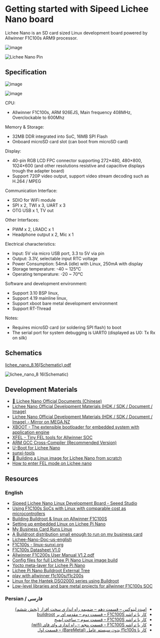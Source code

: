 # Getting started with Sipeed Lichee Nano board

Lichee Nano is an SD card sized Linux development board powered by Allwinner F1C100s ARM9 processor.

![image](https://github.com/m3y54m/start-lichee-nano/assets/1549028/eda67f6c-af07-466a-9d7e-6571b5eff1e4)

![Lichee Nano Pin](https://github.com/m3y54m/start-lichee-nano/assets/1549028/0c55f675-7a9b-4e20-b394-b7b9f1700098)

## Specification

![image](https://github.com/m3y54m/start-lichee-nano/assets/1549028/8834a219-f0c8-4bd1-8eb9-384d1c8b0938)

![image](https://github.com/m3y54m/start-lichee-nano/assets/1549028/e361d6d1-7adb-4e44-b598-3c3c196b11cb)

CPU:

- Allwinner F1C100s, ARM 926EJS, Main frequency 408MHz, Overclockable to 600Mhz

Memory & Storage:

- 32MB DDR integrated into SoC, 16MB SPI Flash
- Onboard microSD card slot (can boot from microSD card)

Display:

- 40-pin RGB LCD FPC connector supporting 272×480, 480×800, 1024×600 (and other resolutions resistive and capacitive displays trough the adapter board)
- Support 720P video output, support video stream decoding such as H.264 / MPEG

Communication Interface:

- SDIO for WiFi module
- SPI x 2, TWI x 3, UART x 3
- OTG USB x 1, TV out

Other Interfaces:

- PWM x 2, LRADC x 1
- Headphone output x 2, Mic x 1

Electrical characteristics:

- Input: 5V via micro USB port, 3.3 to 5V via pin
- Output: 3.3V, selectable input RTC voltage
- Power Consumption: 54mA (idle) with Linux, 250mA with display
- Storage temperature: -40 ~ 125°C
- Operating temperature: -20 ~ 70°C

Software and development environment:

- Support 3.10 BSP linux,
- Support 4.19 mainline linux,
- Support xboot bare metal development environment
- Support RT-Thread

Notes:

- Requires microSD card (or soldering SPI flash) to boot
- The serial port for system debugging is UART0 (displayed as U0: Tx Rx on silk)

## Schematics

[lichee_nano_8.16(Schematic).pdf](https://dl.sipeed.com/LICHEE/Nano/HDK/lichee_nano_8.16(Schematic).pdf)

![lichee_nano_8 16(Schematic)](https://github.com/m3y54m/start-lichee-nano/assets/1549028/b377ce86-945f-4386-91a0-9641ca588b4e)

## Development Materials

- [📍 Lichee Nano Official Documents (Chinese)](https://wiki.sipeed.com/soft/Lichee/zh/Nano-Doc-Backup/index.html)
- [Lichee Nano Official Development Materials (HDK / SDK / Document / Image)](https://dl.sipeed.com/shareURL/LICHEE/Nano)
- [Lichee Nano Official Development Materials (HDK / SDK / Document / Image) - Mirror on MEGA.NZ](https://mega.nz/folder/A8g1Hb4J#WcuoqvbpasKlVB8-YEpWPA/folder/9ppSVKhC)
- [XBOOT - The extensible bootloader for embedded system with application engine](https://xboot.org/xboot/)
- [XFEL - Tiny FEL tools for Allwinner SOC](https://xboot.org/xfel/)
- [ARM GCC Cross-Compiler (Recommended Version)](http://releases.linaro.org/components/toolchain/binaries/7.2-2017.11/arm-linux-gnueabi/gcc-linaro-7.2.1-2017.11-x86_64_arm-linux-gnueabi.tar.xz)
- [U-Boot for Lichee Nano](https://gitee.com/LicheePiNano/u-boot/tree/nano-lcd800480/)
- [sunxi-tools](https://github.com/Icenowy/sunxi-tools)
- [📍 Building a Linux image for Lichee Nano from scratch](https://github.com/haoliver/lichee-nano)
- [How to enter FEL mode on Lichee nano](https://gist.github.com/squeuei/280339368e85b9faf4d756aad8171379)

## Resources

### English

- [Sipeed Lichee Nano Linux Development Board - Seeed Studio](https://www.seeedstudio.com/Sipeed-Lichee-Nano-Linux-Development-Board-16M-Flash-WiFi-Version-p-2893.html)
- [Using F1C100s SoCs with Linux with comparable cost as microcontrollers](https://blog.expertise.dev/2021-04-29-Using-F1C100s-SoCs-with-Linux-with-comparable-cost-as-microcontrollers/)
- [Building Buildroot & linux on Allwinner F1C100S](https://qyx.krtko.org/tutorials/f1c100s.html)
- [Setting up embedded Linux on Lichee Pi Nano](https://unframework.com/2020/05/27/setting-up-embedded-linux-on-lichee-pi-nano/)
- [My Business Card Runs Linux](https://www.thirtythreeforty.net/posts/2019/12/my-business-card-runs-linux/)
- [A Buildroot distribution small enough to run on my business card](https://github.com/thirtythreeforty/businesscard-linux)
- [Lichee-Nano-Doc-us-english](https://github.com/Lichee-Pi/Lichee-Nano-Doc-us-english)
- [F1C100s - linux-sunxi.org](https://linux-sunxi.org/F1C100s)
- [F1C100s Datasheet V1.0](https://linux-sunxi.org/images/b/ba/F1C100s_Datasheet_V1.0.pdf)
- [Allwinner F1C200s User Manual V1.2.pdf](https://linux-sunxi.org/images/5/56/Allwinner_F1C200s_User_Manual_V1.2.pdf)
- [Config files for full Lichee Pi Nano Linux image build](https://github.com/unframework/licheepi-nano-buildroot)
- [Yocto meta-layer for Lichee Pi Nano ](https://github.com/voloviq/meta-licheepinano)
- [Lichee Pi Nano Buildroot External Tree](https://github.com/florpor/licheepi-nano)
- [play with allwinner f1c100s/f1c200s](https://github.com/suda-morris/suda-f1c100s)
- [Linux for the Hantek DSO2000 series using Buildroot](https://github.com/AndrewBCN/Hantek_DSO2x1x_Linux)
- [Low-level libraries and bare metal projects for allwinner F1C100s SOC](https://github.com/nminaylov/F1C100s_projects)

### Persian / فارسی

<div dir="rtl">

- [امبدد لینوکس – قسمت دهم – ضمیمه راه اندازی سخت افزار (بخش ششم)](https://sisoog.com/2020/09/21/%d8%a7%d9%85%d8%a8%d8%af%d8%af-%d9%84%db%8c%d9%86%d9%88%da%a9%d8%b3-%d9%82%d8%b3%d9%85%d8%aa-%d8%af%d9%87%d9%85-%d8%b6%d9%85%db%8c%d9%85%d9%87-%d8%b1%d8%a7%d9%87-%d8%a7%d9%86%d8%af/)
- [کار با تراشه F1C100S – قسمت دوم – مقدمه ای بر buildroot](https://sisoog.com/2022/01/04/buildroot/)
- [کار با تراشه F1C100S – قسمت سوم – ساخت ایمیج](https://sisoog.com/2022/01/12/%da%a9%d8%a7%d8%b1-%d8%a8%d8%a7-%d8%aa%d8%b1%d8%a7%d8%b4%d9%87-f1c100s-%d9%82%d8%b3%d9%85%d8%aa-%d8%b3%d9%88%d9%85-%d8%b3%d8%a7%d8%ae%d8%aa-%d8%a7%db%8c%d9%85%db%8c%d8%ac/)
- [کار با تراشه F1C100S – قسمت پنجم – راه اندازی وای فای (wifi)](https://sisoog.com/2023/05/25/f1c100s-rtl-wifi/)
- [کار با f1c100s بدون سیستم عامل (BareMetal) – قسمت اول](https://sisoog.com/2022/09/11/f1c100s-baremetal/)

</div>
